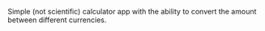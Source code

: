 Simple (not scientific) calculator app with the ability to convert the amount between different currencies.
